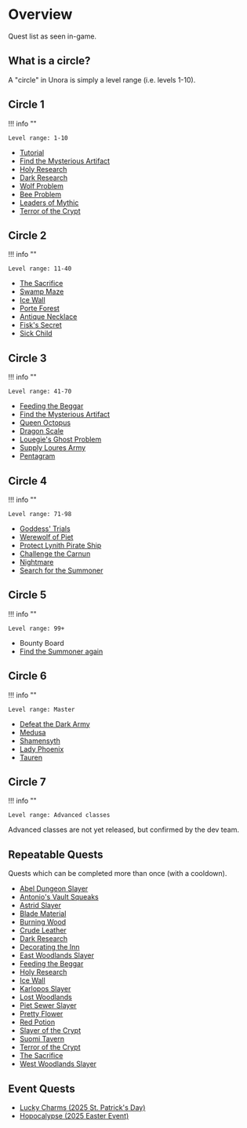 # Overview

Quest list as seen in-game.

## What is a circle?

A "circle" in Unora is simply a level range (i.e. levels 1-10).

## Circle 1

!!! info ""

    Level range: 1-10

- [Tutorial](./circles/circle_1/tutorial.md)
- [Find the Mysterious Artifact](./circles/circle_1/find_the_mysterious_artifact.md)
- [Holy Research](./circles/circle_1/holy_research.md)
- [Dark Research](./circles/circle_1/dark_research.md)
- [Wolf Problem](./circles/circle_1/wolf_problem.md)
- [Bee Problem](./circles/circle_1/bee_problem.md)
- [Leaders of Mythic](./circles/circle_1/leaders_of_mythic.md)
- [Terror of the Crypt](./circles/circle_1/terror_of_the_crypt.md)

## Circle 2

!!! info ""

    Level range: 11-40

- [The Sacrifice](./circles/circle_2/the_sacrifice.md)
- [Swamp Maze](./circles/circle_2/swamp_maze.md)
- [Ice Wall](./circles/circle_2/ice_wall.md)
- [Porte Forest](./circles/circle_2/porte_forest.md)
- [Antique Necklace](./circles/circle_2/antique_necklace.md)
- [Fisk's Secret](./circles/circle_2/fisks_secret.md)
- [Sick Child](./circles/circle_2/sick_child.md)

## Circle 3

!!! info ""

    Level range: 41-70

- [Feeding the Beggar](./circles/circle_3/feeding_the_beggar.md)
- [Find the Mysterious Artifact](./circles/circle_1/find_the_mysterious_artifact.md#part-2-elemental-guardians)
- [Queen Octopus](./circles/circle_3/queen_octopus.md)
- [Dragon Scale](./circles/circle_3/dragon_scale.md)
- [Louegie's Ghost Problem](./circles/circle_3/louegies_ghost_problem.md)
- [Supply Loures Army](./circles/circle_3/supply_loures_army.md)
- [Pentagram](./circles/circle_3/pentagram.md)

## Circle 4

!!! info ""

    Level range: 71-98

- [Goddess' Trials](./circles/circle_1/find_the_mysterious_artifact.md#part-3-the-goddess-trials)
- [Werewolf of Piet](./circles/circle_4/werewolf_of_piet.md)
- [Protect Lynith Pirate Ship](./circles/circle_4/protect_lynith_pirate_ship.md)
- [Challenge the Carnun](./circles/circle_4/challenge_the_carnun.md)
- [Nightmare](./circles/circle_4/nightmare.md)
- [Search for the Summoner](./circles/circle_1/find_the_mysterious_artifact.md#part-4-search-for-the-summoner)

## Circle 5

!!! info ""

    Level range: 99+

- Bounty Board
- [Find the Summoner again](./circles/circle_1/find_the_mysterious_artifact.md#part-5-find-the-summoner-again)

## Circle 6

!!! info ""

    Level range: Master

- [Defeat the Dark Army](./circles/circle_1/find_the_mysterious_artifact.md#part-6-defeat-the-dark-army)
- [Medusa](./circles/circle_1/find_the_mysterious_artifact.md#medusa)
- [Shamensyth](./circles/circle_1/find_the_mysterious_artifact.md#shamensyth)
- [Lady Phoenix](./circles/circle_1/find_the_mysterious_artifact.md#lady-phoenix)
- [Tauren](./circles/circle_1/find_the_mysterious_artifact.md#tauren)

## Circle 7

!!! info ""

    Level range: Advanced classes

Advanced classes are not yet released, but confirmed by the dev team.

## Repeatable Quests

Quests which can be completed more than once (with a cooldown).

- [Abel Dungeon Slayer](./circles/side/abel_dungeon_slayer.md)
- [Antonio's Vault Squeaks](./circles/side/antonios_vault_squeaks.md)
- [Astrid Slayer](./circles/side/astrid_slayer.md)
- [Blade Material](./circles/side/blade_material.md)
- [Burning Wood](./circles/side/burning_wood.md)
- [Crude Leather](./circles/side/crude_leather.md)
- [Dark Research](./circles/circle_1/dark_research.md)
- [Decorating the Inn](./circles/side/decorating_the_inn.md)
- [East Woodlands Slayer](./circles/side/east_woodlands_slayer.md)
- [Feeding the Beggar](./circles/circle_3/feeding_the_beggar.md)
- [Holy Research](./circles/circle_1/holy_research.md)
- [Ice Wall](./circles/circle_2/ice_wall.md)
- [Karlopos Slayer](./circles/side/karlopos_slayer.md)
- [Lost Woodlands](./circles/side/lost_woodlands.md)
- [Piet Sewer Slayer](./circles/side/piet_sewer_slayer.md)
- [Pretty Flower](./circles/side/pretty_flower.md)
- [Red Potion](./circles/side/red_potion.md)
- [Slayer of the Crypt](./circles/side/slayer_of_the_crypt.md)
- [Suomi Tavern](./circles/side/suomi_tavern.md)
- [Terror of the Crypt](./circles/circle_1/terror_of_the_crypt.md)
- [The Sacrifice](./circles/circle_2/the_sacrifice.md)
- [West Woodlands Slayer](./circles/side/west_woodlands_slayer.md)

## Event Quests

- [Lucky Charms (2025 St. Patrick's Day)](./circles/side/lucky_charms_2025.md)
- [Hopocalypse (2025 Easter Event)](./circles/side/hopocalypse_2025.md)
